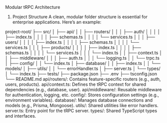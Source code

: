 Modular tRPC Architecture

1. Project Structure
   A clean, modular folder structure is essential for enterprise applications. Here’s an example:

project-root/
├── src/
│ ├── api/
│ │ ├── routers/
│ │ │ ├── auth/
│ │ │ │ ├── index.ts
│ │ │ │ ├── schemas.ts
│ │ │ │ └── services.ts
│ │ │ ├── users/
│ │ │ │ ├── index.ts
│ │ │ │ ├── schemas.ts
│ │ │ │ └── services.ts
│ │ │ ├── products/
│ │ │ │ ├── index.ts
│ │ │ │ ├── schemas.ts
│ │ │ │ └── services.ts
│ │ │ └── index.ts
│ │ ├── context.ts
│ │ ├── middleware/
│ │ │ ├── auth.ts
│ │ │ └── logging.ts
│ │ └── trpc.ts
│ ├── config/
│ │ └── index.ts
│ ├── database/
│ │ ├── index.ts
│ │ └── models/
│ ├── utils/
│ │ └── errorHandler.ts
│ ├── server.ts
│ └── types/
│ └── index.ts
├── tests/
├── package.json
├── .env
├── tsconfig.json
└── README.md
api/routers/: Contains feature-specific routers (e.g., auth, users, products).
api/context.ts: Defines the tRPC context for shared dependencies (e.g., database, user).
api/middleware/: Reusable middleware for authentication, logging, etc.
config/: Stores configuration settings (e.g., environment variables).
database/: Manages database connections and models (e.g., Prisma, Mongoose).
utils/: Shared utilities like error handlers.
server.ts: Entry point for the tRPC server.
types/: Shared TypeScript types and interfaces.
